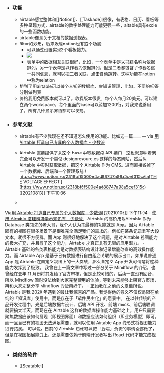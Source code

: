 - ### 功能
    - airtable感觉整体和[[Notion]]、[[Taskade]]很像，有表格、日历、看板等多种呈现方式，airtable的数字处理能力可能更强一些，aitable具有excle的一些函数功能。
    - airtable像是关于文档的数据透视表。
    - filter的妙用，后来发现notion也有这个功能
        - 可以通过设置实现2个看板接力。
        - ![](https://firebasestorage.googleapis.com/v0/b/firescript-577a2.appspot.com/o/imgs%2Fapp%2Fxinyiheng%2FKmiTEPDJsW.png?alt=media&token=4b9f362a-05a1-41a3-9976-2f996e4c15ac)
        - 表单中的数据相互关联很好，比如，一个表单中是以书籍名称为依据排列，另一个表单是以作者为依据排列，但是二者都包含了作者名这一共同信息，就可以把二者关联，点击自动跳转。这种功能在notion中称为relation
    - 想到了用airtable可以做个人知识数据库，做知识管理，比如，不同的标签分别做列表
    - 价格我用免费版本就可以了。收费版本很贵，每个人每月20美元。可以建立两个workspace，每个里面的base可以添加1200行，对我来说够用了，所有几种显示界面都可以使用。
- ### 参考文献
    - airtable有不少我现在还不知道怎么使用的功能。比如这一篇____ — via [用 Airtable 打造自己专属的个人数据库 - 少数派](https://app.yinxiang.com/shard/s63/nl/13797828/f7dd3370-7bc7-4509-9f8e-ccd7964f7f1b)
    - Airtable 直接提供了从这个 base 中取数据的 API 接口，这也就意味着我完全可以开发一个类似 designresourc.es 这样的静态网站，然后从 Airtable 中实时获取数据，把这个 Airtable 作为 CMS。进而直接省掉了一个数据库、后端和一个管理系统！https://www.notion.so/2318bf6f500e4ad88747a98a5cef315cVia[THE VOLTAGE EFFECT ](https://www.notion.so/2318bf6f500e4ad88747a98a5cef315c)[[20210813]] 下午10:36

    - 
Via[用 Airtable 打造自己专属的个人数据库 - 少数派](https://sspai.com/post/63452)[[20210105]] 下午11:04
    - [ 使用 Airtable 搭建科研学术知识库 - 少数派 ](https://sspai.com/post/65202)
        - Airtable 的高阶用法Airtable 作为 Database 类领先的老大哥，我个人认为其最棒的功能就是 App。因为 Airtable 固有的视图在很多场景下是很难完全满足我们的需求的。例如在某条记录里写大段文本，就很不方便看。而 App 则很好地解决了这个问题，是对 Airtable 视图能力的极大扩充，并且有了这个能力，Airtable 才真正具有无限的应用潜力。
        - Airtable 基础的各类表格能力是对数据表结构设计和记录增删改查的高效操作能力。而 Airtable App 是基于已有数据进行自由组合关联的展示出口。如果说普通 App 是 Airtable 在自定义视图上的一大突破，那么自定义 App 开发可谓是将这种能力发挥到了极致。  我曾在上一篇文章中写过一部分关于 Mindflow 的介绍，也曾经在去年 11 月份将其发给了官方审核，但是比较可惜的，后续一直没有回音，所以 Mindflow 暂时没法给到大家完整使用的体验，等到未来能够上架官方市场，再和大家完整分享 Mindflow 的使用好了。
        - 正如我在之前的文章里所说，Airtable 是我 2020 年遇到的最让我惊喜的产品。我觉得他的意义不仅仅局限在单纯的「知识库」使用中，而是存在于「软件民主化」的愿景中。  在以往传统的产品开发过程中，光是后端数据库设计、后端 API 开发、前端 mock、前后端联调就要搞大半天。而现在在 Airtable 这样的数据库操作能力基础之上，用户只需要聚焦数据应该如何展现（即视图界面）和数据应该如何组织（即业务模型）即可。而一旦当已有的视图无法满足需要，就可以使用 Airtable App 的形式将视图能力进行拓展。  可以说，目前的 Airtable 已经可以把「后端」负责的事情全部做了，但是在视图拓展能力上，还是需要依赖于前端开发者写出 React 代码才能完成视图。
- ### 类似的软件
    - [[Seatable]]
